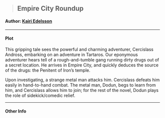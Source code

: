 >## Empire City Roundup

#### Author: [Kairi Edelsson](../Characters/NPCs/Kairi%20Edelsson.md)

***

#### Plot

This gripping tale sees the powerful and charming adventurer, Cercislass Andross, embarking on an adventure in Tartaros. Our eponymous adventurer hears tell of a rough-and-tumble gang running dirty drugs out of a secret location. He arrives in Empire City, and quickly deduces the source of the drugs: the Penitent of Iron’s temple. 

Upon investigating, a strange metal man attacks him. Cercislass defeats him easily in hand-to-hand combat. The metal man, Dodun, begs to learn from him, and Cercislass allows him to join; for the rest of the novel, Dodun plays the role of sidekick/comedic relief.

***

#### Other Info

